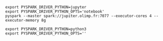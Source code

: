 `export PYSPARK_DRIVER_PYTHON=jupyter`<br>
`export PYSPARK_DRIVER_PYTHON_OPTS='notebook'`<br>
`pyspark --master spark://jupiter.olimp.fr:7077 --executor-cores 4 --executor-memory 8g`<br>

`export PYSPARK_DRIVER_PYTHON=python3`<br>
`export PYSPARK_DRIVER_PYTHON_OPTS=''`<br>
